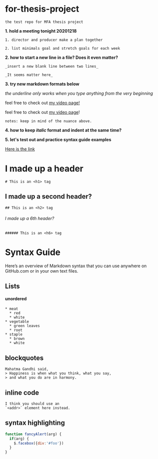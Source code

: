 # for-thesis-project

    the test repo for MFA thesis project

**1. hold a meeting tonight 20201218**

    1. director and producer make a plan together
    
    2. list minimals goal and stretch goals for each week

**2. how to start a new line in a file? Does it even matter?**
    
    _insert a new blank line between two lines_
    
    _It seems matter here_

**3. try new markdown formats below**

_the underline only works when you type anything from the very beginning_

feel free to check out [my video page!](https://vimeo.com/xiaoyaliang)

feel free to check out [my video page](https://vimeo.com/xiaoyaliang)!

    notes: keep in mind of the nuance above.
    
**4. how to keep _italic_ format and indent at the same time?**

**5. let's test out and practice syntax guide examples**

[Here is the link](https://guides.github.com/features/mastering-markdown/#GitHub-flavored-markdown)
    
# I made up a header
    
    # This is an <h1> tag
    
## I made up a second header?

    ## This is an <h2> tag

###### I made up a 6th header?

    ###### This is an <h6> tag
    
# Syntax Guide

Here’s an overview of Markdown syntax that you can use anywhere on GitHub.com or in your own text files.

## Lists

#### unordered

    * meat
      * red
      * white
    * vegetable
      * green leaves
      * root
    * staple
      * brown
      * white
    
## blockquotes

    Mahatma Gandhi said,
    > Happiness is when what you think, what you say, 
    > and what you do are in harmony.
    
## inline code

    I think you should use an
    `<addr>` element here instead.

## syntax highlighting

```javascript
function fancyAlert(arg) {
  if(arg) {
    $.facebox({div:'#foo'})
  }
}
```
